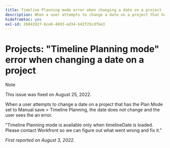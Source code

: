```yaml
---
title: Timeline Planning mode error when changing a date on a project
description: When a user attempts to change a date on a project that has the Plan Mode set to Manual save &gt; Timeline Planning, the date does not change and the user sees the an error.
hidefromtoc: yes
exl-id: 26042d27-6ce6-4693-ad34-b42f25cdfbe3
---
```

# Projects: "Timeline Planning mode" error when changing a date on a project

>[!NOTE]
>
>This issue was fixed on August 25, 2022.

When a user attempts to change a date on a project that has the Plan Mode set to Manual save &gt; Timeline Planning, the date does not change and the user sees the an error.

"Timeline Planning mode is available only when timelineDate is loaded. Please contact Workfront so we can figure out what went wrong and fix it."

_First reported on August 3, 2022._

